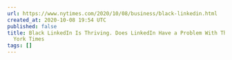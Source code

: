 ```yaml
---
url: https://www.nytimes.com/2020/10/08/business/black-linkedin.html
created_at: 2020-10-08 19:54 UTC
published: false
title: Black LinkedIn Is Thriving. Does LinkedIn Have a Problem With That? - The New
  York Times
tags: []
---
```



